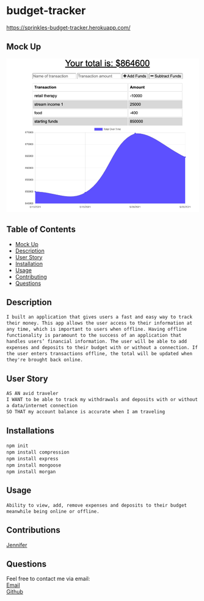 # budget-tracker

https://sprinkles-budget-tracker.herokuapp.com/

## Mock Up

![Mockup](mockup.png)

## Table of Contents 

- [Mock Up](#mock-up)
- [Description](#description)
- [User Story](#user-story)
- [Installation](#installation)
- [Usage](#usage)
- [Contributing](#contributing)
- [Questions](#questions)
## Description 
```
I built an application that gives users a fast and easy way to track their money. This app allows the user access to their information at any time, which is important to users when offline. Having offline functionality is paramount to the success of an application that handles users’ financial information. The user will be able to add expenses and deposits to their budget with or without a connection. If the user enters transactions offline, the total will be updated when they're brought back online.

```
## User Story 
```
AS AN avid traveler
I WANT to be able to track my withdrawals and deposits with or without a data/internet connection
SO THAT my account balance is accurate when I am traveling 
```
## Installations 
`npm init`<br />
`npm install compression`<br />
`npm install express`<br />
`npm install mongoose`<br />
`npm install morgan`<br />
## Usage
```
Ability to view, add, remove expenses and deposits to their budget meanwhile being online or offline. 
```
## Contributions

[Jennifer](https://github.com/cleanjenn)

## Questions 

Feel free to contact me via email: <br /> [Email](mailto:jennifer23gomez7@gmail.com)<br /> 
[Github](https://github.com/cleanjenn)<br />